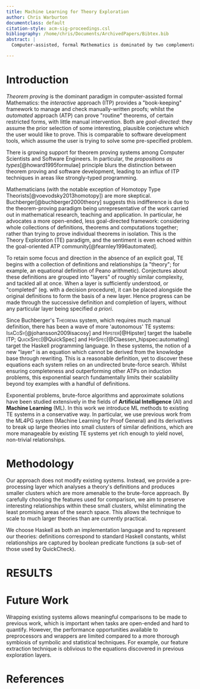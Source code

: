 ```yaml
---
title: Machine Learning for Theory Exploration
author: Chris Warburton
documentclass: default
citation-style: acm-sig-proceedings.csl
bibliography: /home/chris/Documents/ArchivedPapers/Bibtex.bib
abstract: |
  Computer-assisted, formal Mathematics is dominated by two complementary approaches: **Interactive Theorem Proving** and **Automated Theorem Proving**. Whilst gaining popularity among Computer Scientists, Mathematicians remain skeptical. **Theory Exploration** provides an alternative to the theorem-proving paradigm, which corresponds more closely to the way Mathematics is practiced; however, the potential of existing exploration systems is limited by their reliance on brute-force search. We propose the use of statistical techniques from Machine Learning to make theory exploration feasibile in real-world domains.

---
```


#  Introduction

*Theorem proving* is the dominant paradigm in computer-assisted formal Mathematics: the *interactive* approach (ITP) provides a "book-keeping" framework to manage and check manually-written proofs; whilst the *automated* approach (ATP) can prove "routine" theorems, of certain restricted forms, with little manual intervention. Both are *goal-directed*: they assume the prior selection of some interesting, plausible conjecture which the user would like to prove. This is comparable to software development tools, which assume the user is trying to solve some pre-specified problem.

There is growing support for theorem proving systems among Computer Scientists and Software Engineers. In particular, the *propositions as types*[@howard1995formulae] principle blurs the distinction between theorem proving and software development, leading to an influx of ITP techniques in areas like strongly-typed programming.

Mathematicians (with the notable exception of Homotopy Type Theorists[@voevodsky2013homotopy]) are more skeptical. Buchberger[@buchberger2000theory] suggests this indifference is due to the theorem-proving paradigm being unrepresentative of the work carried out in mathematical research, teaching and application. In particular, he advocates a more open-ended, less goal-directed framework: considering whole collections of definitions, theorems and computations together; rather than trying to prove individual theorems in isolation. This is the Theory Exploration (TE) paradigm, and the sentiment is even echoed within the goal-oriented ATP community[@fearnley1996automated].

To retain some focus and direction in the absence of an explicit goal, TE begins with a collection of definitions and relationships (a "theory"; for example, an equational definition of Peano arithmetic). Conjectures about these definitions are grouped into "layers" of roughly similar complexity, and tackled all at once. When a layer is sufficiently understood, or "completed" (eg. with a decision procedure), it can be placed alongside the original definitions to form the basis of a new layer. Hence progress can be made through the successive definition and completion of layers, without any particular layer being specified *a priori*.

Since Buchberger's <span style="font-variant:small-caps;">Theorema</span> system, which requires much manual definition, there has been a wave of more 'autonomous' TE systems: <span style="font-variant:small-caps;">IsaCoSy</span>[@johansson2009isacosy] and <span style="font-variant:small-caps;">Hipster</span>[@Hipster] target the Isabelle ITP; <span style="font-variant:small-caps;">QuickSpec</span>[@QuickSpec] and <span style="font-variant:small-caps;">HipSpec</span>[@Claessen_hipspec:automating] target the Haskell programming language. In these systems, the notion of a new "layer" is an equation which cannot be derived from the knowledge base through rewriting. This is a reasonable definition, yet to discover these equations each system relies on an undirected brute-force search. Whilst ensuring completeness and outperforming other ATPs on induction problems, this exponential search fundamentally limits their scalability beyond toy examples with a handful of definitions.

Exponential problems, brute-force algorithms and approximate solutions have been studied extensively in the fields of **Artificial Intelligence** (AI) and **Machine Learning** (ML). In this work we introduce ML methods to existing TE systems in a conservative way. In particular, we use previous work from the <span style="font-variant:small-caps;">ML4PG</span> system (Machine Learning for Proof General) and its derivatives to break up large theories into small clusters of similar definitions, which are more manageable by existing TE systems yet rich enough to yield novel, non-trivial relationships.

# Methodology

Our approach does not modify existing systems. Instead, we provide a pre-processing layer which analyses a theory's definitions and produces smaller clusters which are more amenable to the brute-force approach. By carefully choosing the features used for comparison, we aim to preserve interesting relationships within these small clusters, whilst eliminating the least promising areas of the search space. This allows the technique to scale to much larger theories than are currently practical.

We choose Haskell as both an implementation language and to represent our theories: definitions correspond to standard Haskell constants, whilst relationships are captured by boolean predicate functions (a sub-set of those used by QuickCheck).

# RESULTS

# Future Work

Wrapping existing systems allows meaningful comparisons to be made to previous work, which is important when tasks are open-ended and hard to quantify. However, the performance opportunities available to preprocessors and wrappers are limited compared to a more thorough symbiosis of symbolic and statistical techniques. For example, our feature extraction technique is oblivious to the equations discovered in previous exploration layers.

# References
